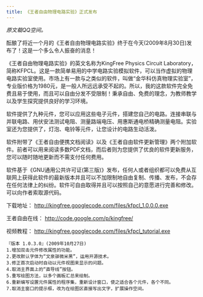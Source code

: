 ```yaml
---
title: 《王者自由物理电路实验》正式发布
---
```


*原文载QQ空间。*

酝酿了将近一个月的《王者自由物理电路实验》终于在今天(2009年8月30日)发布了！这是一个多么令人振奋的消息！

《王者自由物理电路实验》的英文名称为KingFree Physics Circuit Laboratory，简称KFPCL。这是一款简单易用的中学电路实验模拟软件，可以当作虚拟的物理电路实验室使用。市场上有一款与之类似的软件，叫做“金华科仿真物理实验室”，专业版价格为1980元，是一般人所远远承受不起的。所以，我的这款软件完全免费且易于使用，而且可以自由分发不受限制！秉承自由、免费的理念，为教师教学以及学生探究提供良好的学习环境。

软件提供了九种元件，您可以应用这些电子元件，搭建您自己的电路。连接串联与并联电路、用伏安法测试电阻、测量路端电压、用惠斯通电桥精确测量电阻。实验室还为您提供了，灯泡、电铃等元件，让您设计的电路生动活泼。

软件附带了《王者自由便携文档阅读》以及《王者自由软件更新管理》两个附加软件。前者可以用来阅读多数PDF文档，而后者则为您提供了优良的软件更新服务，您可以随时随地更新而不需支付任何费用。

软件基于《GNU通用公共许可证(第三版)》发布，任何人或者组织都可以免费从互联网上获得此软件的最新版本并且可以不加限制地自由复制、传播、发布，不会存在任何法律上的纠纷。软件可自由取得并且可以按照自己的意愿进行完善和修改。可以向作者索取源代码。

 
下载地址：
<http://kingfree.googlecode.com/files/kfpcl_1.0.0.0.exe>


王者自由在线：
<http://code.google.com/p/kingfree/>


视频教程：
<http://kingfree.googlecode.com/files/kfpcl_tutorial.exe>

    『版本 1.0.3.0』(2009年10月27日)
    1.增加双击元件修改属性的功能。
    2.更改默认字体为“文泉驿微米黑”，运用开源技术。
    3.修正首次启动时自动以元件视图来显示的问题。
    4.取消主界面上的“直导线”按钮。
    5.重写绘图方法，以多个画板汇总来绘制。
    6.重新编写设置元件属性的程序集，重新设计窗口，使之适合各个元件，各个不同。
    7.取消主窗口的提示框，改为在绘图区直接写出文字，扩展操作空间。